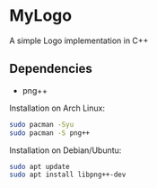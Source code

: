 # MyLogo

A simple Logo implementation in C++

## Dependencies

- png++

Installation on Arch Linux:

```bash
sudo pacman -Syu
sudo pacman -S png++
```

Installation on Debian/Ubuntu:

```bash
sudo apt update
sudo apt install libpng++-dev
```
